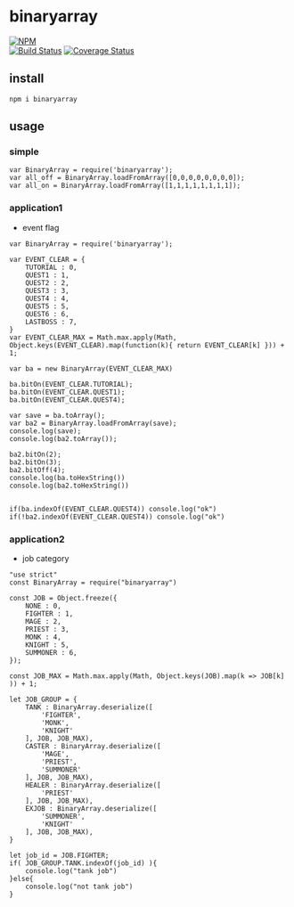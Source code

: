 # binaryarray

[![NPM](https://nodei.co/npm/binaryarray.png?downloads=true&downloadRank=true&stars=true)](https://nodei.co/npm/binaryarray)  
[![Build Status](https://secure.travis-ci.org/you21979/node-binaryarray.png?branch=master)](https://travis-ci.org/you21979/node-binaryarray)
[![Coverage Status](https://coveralls.io/repos/you21979/node-binaryarray/badge.png)](https://coveralls.io/r/you21979/node-binaryarray)

## install

```
npm i binaryarray
```

## usage

### simple

```
var BinaryArray = require('binaryarray');
var all_off = BinaryArray.loadFromArray([0,0,0,0,0,0,0,0]);
var all_on = BinaryArray.loadFromArray([1,1,1,1,1,1,1,1]);
```

### application1

* event flag

```
var BinaryArray = require('binaryarray');

var EVENT_CLEAR = {
    TUTORIAL : 0,
    QUEST1 : 1,
    QUEST2 : 2,
    QUEST3 : 3,
    QUEST4 : 4,
    QUEST5 : 5,
    QUEST6 : 6,
    LASTBOSS : 7,
}
var EVENT_CLEAR_MAX = Math.max.apply(Math, Object.keys(EVENT_CLEAR).map(function(k){ return EVENT_CLEAR[k] })) + 1;

var ba = new BinaryArray(EVENT_CLEAR_MAX)

ba.bitOn(EVENT_CLEAR.TUTORIAL);
ba.bitOn(EVENT_CLEAR.QUEST1);
ba.bitOn(EVENT_CLEAR.QUEST4);

var save = ba.toArray();
var ba2 = BinaryArray.loadFromArray(save);
console.log(save);
console.log(ba2.toArray());

ba2.bitOn(2);
ba2.bitOn(3);
ba2.bitOff(4);
console.log(ba.toHexString())
console.log(ba2.toHexString())


if(ba.indexOf(EVENT_CLEAR.QUEST4)) console.log("ok")
if(!ba2.indexOf(EVENT_CLEAR.QUEST4)) console.log("ok")

```

### application2

* job category

```
"use strict"
const BinaryArray = require("binaryarray")

const JOB = Object.freeze({
    NONE : 0,
    FIGHTER : 1,
    MAGE : 2,
    PRIEST : 3,
    MONK : 4,
    KNIGHT : 5,
    SUMMONER : 6,
});

const JOB_MAX = Math.max.apply(Math, Object.keys(JOB).map(k => JOB[k] )) + 1;

let JOB_GROUP = {
    TANK : BinaryArray.deserialize([
        'FIGHTER',
        'MONK',
        'KNIGHT'
    ], JOB, JOB_MAX),
    CASTER : BinaryArray.deserialize([
        'MAGE',
        'PRIEST',
        'SUMMONER'
    ], JOB, JOB_MAX),
    HEALER : BinaryArray.deserialize([
        'PRIEST'
    ], JOB, JOB_MAX),
    EXJOB : BinaryArray.deserialize([
        'SUMMONER',
        'KNIGHT'
    ], JOB, JOB_MAX),
}

let job_id = JOB.FIGHTER;
if( JOB_GROUP.TANK.indexOf(job_id) ){
    console.log("tank job")
}else{
    console.log("not tank job")
}
```
